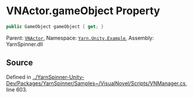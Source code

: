 # VNActor.gameObject Property


```csharp
public GameObject gameObject { get; }
```



<div class="class-metadata">

Parent: [`VNActor`](/api/csharp/yarn.unity.example/vnactor.md), Namespace: [`Yarn.Unity.Example`](/api/csharp/yarn.unity.example/README.md), Assembly: YarnSpinner.dll
</div>

## Source
Defined in [../YarnSpinner-Unity-Dev/Packages/YarnSpinner/Samples~/VisualNovel/Scripts/VNManager.cs](https://github.com/YarnSpinnerTool/YarnSpinner-Unity//blob/develop/Samples~/VisualNovel/Scripts/VNManager.cs#L603), line 603.
